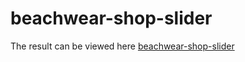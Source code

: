 # beachwear-shop-slider
The result can be viewed here
[beachwear-shop-slider](https://website-marischa.github.io/beachwear-shop-slider/)
